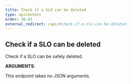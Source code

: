 ```yaml
---
title: Check if a SLO can be deleted
type: apicontent
order: 30.03
external_redirect: /api/#check-if-a-slo-can-be-deleted
---
```


## Check if a SLO can be deleted

Check if a SLO can be safely deleted.

**ARGUMENTS**:

This endpoint takes no JSON arguments.

